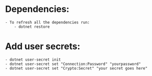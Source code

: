 # Dependencies:

	- To refresh all the dependencies run:
		- dotnet restore

# Add user secrets:

	- dotnet user-secret init
	- dotnet user-secret set "Connection:Password" "yourpassword"
	- dotnet user-secret set "Crypto:Secret" "your secret goes here"
